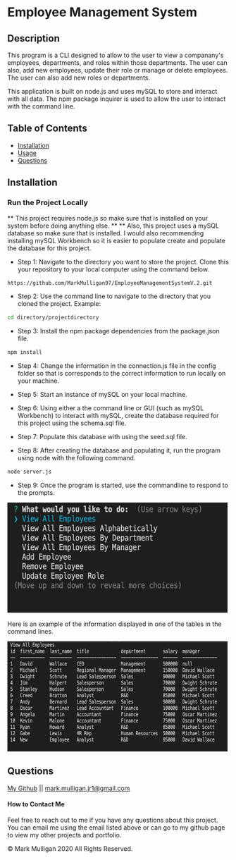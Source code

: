 # Employee Management System

## Description 
This program is a CLI designed to allow to the user to view a companany's employees, departments, and roles within those departments.  The user can also, add new employees, update their role or manage or delete employees.  The user can also add new roles or departments.  

This application is built on node.js and uses mySQL to store and interact with all data.  The npm package inquirer is used to allow the user to interact with the command line.  

## Table of Contents
  
* [Installation](#installation)
* [Usage](#usage)
* [Questions](#questions)
  
  
## Installation

### Run the Project Locally
** This project requires node.js so make sure that is installed on your system before doing anything else. **
** Also, this project uses a mySQL database so make sure that is installed.  I would also recommending installing mySQL Workbench so it is easier to populate create and populate the database for this project.  

* Step 1: Navigate to the directory you want to store the project. Clone this your repository to your local computer using the command below. 
```bash
https://github.com/MarkMulligan97/EmployeeManagementSystemV.2.git
```

* Step 2: Use the command line to navigate to the directory that you cloned the project.
Example:
```bash
cd directory/projectdirectory
```

* Step 3: Install the npm package dependencies from the package.json file.
```bash
npm install
```

* Step 4: Change the information in the connection.js file in the config folder so that is corresponds to the correct information to run locally on your machine.  

* Step 5: Start an instance of mySQL on your local machine.

* Step 6: Using either a the command line or GUI (such as mySQL Workbench) to interact with mySQL, create the database required for this project using the schema.sql file.

* Step 7: Populate this database with using the seed.sql file.

* Step 8: After creating the database and populating it, run the program using node with the following command.
```bash
node server.js
```

* Step 9: Once the program is started, use the commandline to respond to the prompts.

<img src="./images/menuExample.png" alt="program running in the command line" width="500px" height="250px">

Here is an example of the information displayed in one of the tables in the command lines.

<img src="./images/tableExample.png" alt="table of employees" width="500px" height="250px"> 

## Questions
[My Github](https://github.com/MarkMulligan97) || mark.mulligan.jr1@gmail.com

#### How to Contact Me
Feel free to reach out to me if you have any questions about this project.  You can email me using the email listed above or can go to my github page to view my other projects and portfolio.

© Mark Mulligan 2020 All Rights Reserved.